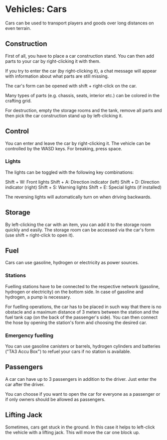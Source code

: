 # Vehicles: Cars

Cars can be used to transport players and goods over long distances on even terrain.

## Construction

First of all, you have to place a car construction stand.
You can then add parts to your car by right-clicking it with them.

If you try to enter the car (by right-clicking it), a chat message will appear with information about what parts are still missing.

The car's form can be opened with shift + right-click on the car.

Many types of parts (e.g. chassis, seats, interior etc.) can be colored in the crafting grid.

For destruction, empty the storage rooms and the tank, remove all parts and then pick the car construction stand up by left-clicking it.

## Control

You can enter and leave the car by right-clicking it.
The vehicle can be controlled by the WASD keys.
For breaking, press space.

### Lights

The lights can be toggled with the following key combinations:

Shift + W: Front lights
Shift + A: Direction indicator (left)
Shift + D: Direction indicator (right)
Shift + S: Warning lights
Shift + E: Special lights (if installed)

The reversing lights will automatically turn on when driving backwards.

## Storage

By left-clicking the car with an item, you can add it to the storage room quickly and easily.
The storage room can be accessed via the car's form (use shift + right-click to open it).

## Fuel

Cars can use gasoline, hydrogen or electricity as power sources.

### Stations

Fuelling stations have to be connected to the respective network (gasoline, hydrogen or electricity) on the bottom side.
In case of gasoline and hydrogen, a pump is necessary.

For fuelling operations, the car has to be placed in such way that there is no obstacle and a maximum distance of 3 meters between the station and the fuel tank cap (on the back of the passenger's side).
You can then connect the hose by opening the station's form and choosing the desired car.

### Emergency fuelling

You can use gasoline canisters or barrels, hydrogen cylinders and batteries ("TA3 Accu Box") to refuel your cars if no station is available.

## Passengers

A car can have up to 3 passengers in addition to the driver.
Just enter the car after the driver.

You can choose if you want to open the car for everyone as a passenger or if only owners should be allowed as passengers.

## Lifting Jack

Sometimes, cars get stuck in the ground.
In this case it helps to left-click the vehicle with a lifting jack.
This will move the car one block up.


